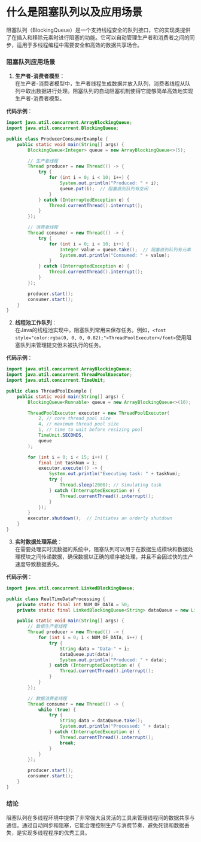 # 什么是阻塞队列以及应用场景

<font style="color:rgba(0, 0, 0, 0.82);">阻塞队列（BlockingQueue）是一个支持线程安全的队列接口，它的实现类提供了在插入和移除元素时进行阻塞的功能。它可以自动管理生产者和消费者之间的同步，适用于多线程编程中需要安全和高效的数据共享场合。</font>

### <font style="color:rgba(0, 0, 0, 0.82);">阻塞队列应用场景</font>
1. **<font style="color:rgba(0, 0, 0, 0.82);">生产者-消费者模型</font>**<font style="color:rgba(0, 0, 0, 0.82);">：  
</font><font style="color:rgba(0, 0, 0, 0.82);">在生产者-消费者模型中，生产者线程生成数据并放入队列，消费者线程从队列中取出数据进行处理。阻塞队列的自动阻塞机制使得它能够简单高效地实现生产者-消费者模型。</font>

**<font style="color:rgba(0, 0, 0, 0.82);">代码示例</font>**<font style="color:rgba(0, 0, 0, 0.82);">：</font>

```java
import java.util.concurrent.ArrayBlockingQueue;  
import java.util.concurrent.BlockingQueue;  

public class ProducerConsumerExample {  
    public static void main(String[] args) {  
        BlockingQueue<Integer> queue = new ArrayBlockingQueue<>(5);  

        // 生产者线程  
        Thread producer = new Thread(() -> {  
            try {  
                for (int i = 0; i < 10; i++) {  
                    System.out.println("Produced: " + i);  
                    queue.put(i);  // 阻塞直到队列有空闲  
                }  
            } catch (InterruptedException e) {  
                Thread.currentThread().interrupt();  
            }  
        });  

        // 消费者线程  
        Thread consumer = new Thread(() -> {  
            try {  
                for (int i = 0; i < 10; i++) {  
                    Integer value = queue.take();  // 阻塞直到队列有元素  
                    System.out.println("Consumed: " + value);  
                }  
            } catch (InterruptedException e) {  
                Thread.currentThread().interrupt();  
            }  
        });  

        producer.start();  
        consumer.start();  
    }  
}
```

2. **<font style="color:rgba(0, 0, 0, 0.82);">线程池工作队列</font>**<font style="color:rgba(0, 0, 0, 0.82);">：  
</font><font style="color:rgba(0, 0, 0, 0.82);">在Java的线程池实现中，阻塞队列常用来保存任务。例如，</font>`<font style="color:rgba(0, 0, 0, 0.82);">ThreadPoolExecutor</font>`<font style="color:rgba(0, 0, 0, 0.82);">使用阻塞队列来管理提交但未被执行的任务。</font>

**<font style="color:rgba(0, 0, 0, 0.82);">代码示例</font>**<font style="color:rgba(0, 0, 0, 0.82);">：</font>

```java
import java.util.concurrent.ArrayBlockingQueue;  
import java.util.concurrent.ThreadPoolExecutor;  
import java.util.concurrent.TimeUnit;  

public class ThreadPoolExample {  
    public static void main(String[] args) {  
        BlockingQueue<Runnable> queue = new ArrayBlockingQueue<>(10);  

        ThreadPoolExecutor executor = new ThreadPoolExecutor(  
            2, // core thread pool size  
            4, // maximum thread pool size  
            1, // time to wait before resizing pool  
            TimeUnit.SECONDS,  
            queue  
        );  

        for (int i = 0; i < 15; i++) {  
            final int taskNum = i;  
            executor.execute(() -> {  
                System.out.println("Executing task: " + taskNum);  
                try {  
                    Thread.sleep(2000); // Simulating task  
                } catch (InterruptedException e) {  
                    Thread.currentThread().interrupt();  
                }  
            });  
        }  
        executor.shutdown();  // Initiates an orderly shutdown  
    }  
}
```

3. **<font style="color:rgba(0, 0, 0, 0.82);">实时数据处理系统</font>**<font style="color:rgba(0, 0, 0, 0.82);">：  
</font><font style="color:rgba(0, 0, 0, 0.82);">在需要处理实时流数据的系统中，阻塞队列可以用于在数据生成模块和数据处理模块之间传递数据，确保数据以正确的顺序被处理，并且不会因过快的生产速度导致数据丢失。</font>

**<font style="color:rgba(0, 0, 0, 0.82);">代码示例</font>**<font style="color:rgba(0, 0, 0, 0.82);">：</font>

```java
import java.util.concurrent.LinkedBlockingQueue;  

public class RealTimeDataProcessing {  
    private static final int NUM_OF_DATA = 50;  
    private static final LinkedBlockingQueue<String> dataQueue = new LinkedBlockingQueue<>();  

    public static void main(String[] args) {  
        // 数据生产者线程  
        Thread producer = new Thread(() -> {  
            for (int i = 0; i < NUM_OF_DATA; i++) {  
                try {  
                    String data = "Data-" + i;  
                    dataQueue.put(data);  
                    System.out.println("Produced: " + data);  
                } catch (InterruptedException e) {  
                    Thread.currentThread().interrupt();  
                }  
            }  
        });  

        // 数据消费者线程  
        Thread consumer = new Thread(() -> {  
            while (true) {  
                try {  
                    String data = dataQueue.take();  
                    System.out.println("Processed: " + data);  
                } catch (InterruptedException e) {  
                    Thread.currentThread().interrupt();  
                    break;  
                }  
            }  
        });  

        producer.start();  
        consumer.start();  
    }  
}
```

### <font style="color:rgba(0, 0, 0, 0.82);">结论</font>
<font style="color:rgba(0, 0, 0, 0.82);">阻塞队列在多线程环境中提供了非常强大且灵活的工具来管理线程间的数据共享与通信。通过自动同步和阻塞，它能合理控制生产与消费节奏，避免死锁和数据丢失，是实现多线程程序的优秀工具。</font>


